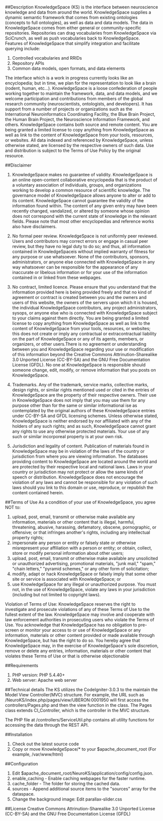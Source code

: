 ##Description
KnowledgeSpace (KS) is the interface between neuroscience knowledge and data from around the world. KnowledgeSpace supplies a dynamic semantic framework that comes from existing ontologies (concepts to full ontologies), as well as data and data models. The data in KnowledgeSpace comes from either general or community-specific repositories. Repositories can drag vocabularies from KnowledgeSpace via SciCrunch, as well as push vocabularies back to KnowledgeSpace. Features of KnowledgeSpace that simplify integration and facilitate querying include:

1. Controlled vocabularies and RRIDs
2. Repository APIs
3. Common data models, open formats, and data elements

The interface which is a work in progress currently looks like an encyclopedia; but in time, we plan for the representation to look like a brain (rodent, human, etc…). KnowledgeSpace is a loose confederation of people working together to maintain the framework, data, and data models, and we welcome participation and contributions from members of the global research community (neuroscientists, ontologists, and developers). It has support from a number of projects or organizations such as the International Neuroinformatics Coordinating Facility, the Blue Brain Project, the Human Brain Project, the Neuroscience Information Framework, and others. KnowledgeSpace contains both source and remote content. You are being granted a limited license to copy anything from KnowledgeSpace as well as link to the content of KnowledgeSpace from your tools, resources, or websites. All data indexed and referenced by KnowledgeSpace, unless otherwise stated, are licensed by the respective owners of such data. Use and distribution is subject to the Terms of Use Policy by the original resource.  

##Disclaimer

1. KnowledgeSpace makes no guarantee of validity. KnowledgeSpace is an online open-content collaborative encyclopedia that is the product of a voluntary association of individuals, groups, and organizations working to develop a common resource of scientific knowledge. The governance model of KnowledgeSpace allows anyone to alter or add to its content. KnowledgeSpace cannot guarantee the validity of the information found within. The content of any given entry may have been recently changed, vandalized, or altered by someone whose opinion does not correspond with the current state of knowledge in the relevant fields. Please note that most other encyclopedias and reference works also have disclaimers.

2. No formal peer review. KnowledgeSpace is not uniformly peer reviewed. Users and contributors may correct errors or engage in casual peer review, but they have no legal duty to do so; and thus, all information contained in KnowledgeSpaceis without implied warranty of fitness for any purpose or use whatsoever. None of the contributors, sponsors, administrators, or anyone else connected with KnowledgeSpace in any way whatsoever can be responsible for the appearance of any inaccurate or libelous information or for your use of the information contained in or linked from these webpages.

3. No contract, limited licence. Please ensure that you understand that the information provided here is being provided freely and that no kind of agreement or contract is created between you and the owners and users of this website, the owners of the servers upon which it is housed, the individual KnowledgeSpace contributors, any project administrators, sysops, or anyone else who is connected with KnowledgeSpace subject to your claims against them directly. You are being granted a limited license to copy anything from KnowledgeSpace as well as link to the content of KnowledgeSpace from your tools, resources, or websites; this does not create or imply any contractual or extracontractual liability on the part of KnowledgeSpace or any of its agents, members, or organizers, or other users.There is no agreement or understanding between you and KnowledgeSpace regarding your use or modification of this information beyond the Creative Commons Attrinution-Sharealike 3.0 Unported License (CC-BY-SA) and the GNU Free Documentation License (GFDL). No one at KnowledgeSpace is responsible should someone change, edit, modify, or remove information that you posts on KnowledgeSpace.

4. Trademarks. Any of the trademark, service marks, collective marks, design rights, or similar rights mentioned used or cited in the entries of KnowledgeSpace are the property of their respective owners. Their use in KnowledgeSpace does not imply that you may use them for any purpose other than for the same or similar informational ise as contemplated by the original authors of these KnowledgeSpace entries under CC-BY-SA and GFDL licensing schemes. Unless otherwise stated, KnowledgeSpace is neither endorsed by nor affiliated with any of the holders of any such rights; and as such, KnowledgeSpace cannot grant any rights to use any otherwise protected materials. Your use of any such or similar incorporeal property is at your own risk.

5. Jurisdiction and legality of content. Publication of materials found in KnowledgeSpace may be in violation of the laws of the country or jurisdiction from where you are viewing information. The databases providing content to KnowledgeSpace are located around the world and are protected by their respective local and national laws. Laws in your country or jurisdiction may not protect or allow the same kinds of speech or distribution. KnowledgeSpace does not encourage the violation of any laws and cannot be responsible for any violation of such laws should you link to this domain or use, reproduce, or republish the content contained herein.

##Terms of Use
As a condition of your use of KnowledgeSpace, you agree NOT to:

1. upload, post, email, transmit or otherwise make available any information, materials or other content that is illegal, harmful, threatening, abusive, harassing, defamatory, obscene, pornographic, or offensive; or that infringes another's rights, including any intellectual property rights;
2. impersonate any person or entity or falsely state or otherwise misrepresent your affiliation with a person or entity; or obtain, collect, store or modify personal information about other users;
3. upload, post, email, transmit or otherwise make available any unsolicited or unauthorized advertising, promotional materials, "junk mail," "spam," "chain letters," "pyramid schemes," or any other form of solicitation;
4. modify, adapt or hack KnowledgeSpace or falsely imply that some other site or service is associated with KnowledgeSpace; or
5. use KnowledgeSpace for any illegal or unauthorized purpose. You must not, in the use of KnowledgeSpace, violate any laws in your jurisdiction (including but not limited to copyright laws).

Violation of Terms of Use: KnowledgeSpace reserves the right to investigate and prosecute violations of any of these Terms of Use to the fullest extent of the law. KnowledgeSpace may involve and cooperate with law enforcement authorities in prosecuting users who violate the Terms of Use. You acknowledge that KnowledgeSpace has no obligation to pre-screen or monitor your access to or use of KnowledgeSpace or any information, materials or other content provided or made available through KnowledgeSpace, but has the right to do so. You hereby agree that KnowledgeSpace may, in the exercise of KnowledgeSpace's sole discretion, remove or delete any entries, information, materials or other content that violates these Terms of Use or that is otherwise objectionable

##Requirements
1. PHP version: PHP 5.4.40+
2. Web server: Apache web server

##Technical details
The KS utilizes the CodeIgniter-3.0.3 to the maintain the Model View Controller(MVC) structure. For example, the URL such as
/NeuroKS/index.php/pages/view/UBERON:0001950 will first access the controllers/Pages.php and then the view function in the class. The Pages class extends CI_Controller, which is the controller in the MVC structure. 

The PHP file at /controllers/ServiceUtil.php contains all utility functions for accessing the data through the REST API.


##Installation
1. Check out the latest source code
2. Copy or move KnowledgeSpace/* to your $apache_document_root (For example, /var/www/html)

##Configuration
1. Edit $apache_document_root/NeuroKS/application/config/config.json.
  1. enable_caching - Enable caching webpages for the faster runtime.
  2. cache_folder - The folder for storing the cached data.
  3. sources - Append additional source items to the "sources" array for the dataspace.
2. Change the background image: Edit parallax-slider.css

##License
Creative Commons Attrinution-Sharealike 3.0 Unported License (CC-BY-SA) and the GNU Free Documentation License (GFDL)

